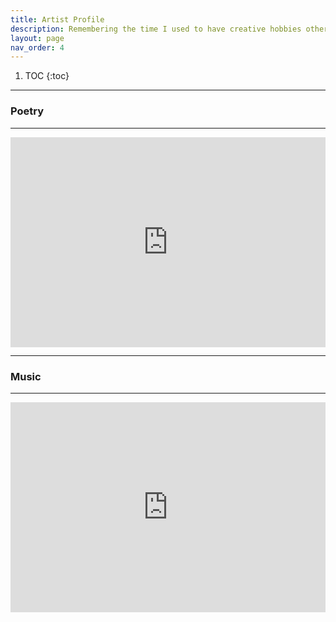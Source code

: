 ```yaml
---
title: Artist Profile
description: Remembering the time I used to have creative hobbies other that Tech & Martial Arts
layout: page
nav_order: 4
---
```


1. TOC
{:toc}

<hr>

### Poetry
<hr>

<div style="position:relative;padding-bottom:calc(56.25% + 52px);height: 0;">
  <iframe style="position:absolute;top:0;left:0;" width="100%" height="100%" src="https://www.miraquill.com/user.html?username=the_fallen_poet" frameborder="0"></iframe>
</div>
<hr>

### Music
<hr>

<div style="max-width:100%;">
  <div style="position:relative;padding-bottom:calc(56.25% + 52px);height: 0;">
    <iframe style="position:absolute;top:0;left:0;" width="100%" height="100%" src="https://odesli.co/embed/?url=https%3A%2F%2Fsong.link%2Ftfp-trapped&theme=dark" frameborder="0" allowfullscreen sandbox="allow-same-origin allow-scripts allow-presentation allow-popups allow-popups-to-escape-sandbox" allow="clipboard-read; clipboard-write"></iframe>
  </div>
</div>

